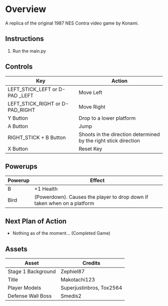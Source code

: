  # Overview
 
A replica of the original 1987 NES Contra video game by Konami. 

## Instructions

1. Run the main.py

## Controls

Key | Action
---|---
LEFT_STICK_LEFT or D-PAD _LEFT | Move Left
LEFT_STICK_RIGHT or D-PAD_RIGHT | Move Right
Y Button | Drop to a lower platform
A Button | Jump
RIGHT_STICK + B Button | Shoots in the direction determined by the right stick direction
X Button | Reset Key

## Powerups

Powerup | Effect
---|---
B | +1 Health
Bird | (Powerdown). Causes the player to drop down if taken when on a platform

## Next Plan of Action

* Nothing as of the moment... (Completed Game)

## Assets

Asset | Credits
---|---
Stage 1 Background | Zephiel87
Title | Makotachi123
Player Models | Superjustinbros, Tox2564
Defense Wall Boss | Smedis2

